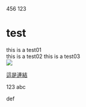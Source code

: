 456
123
# test

this is a test01 <br>
this is a test02
this is a test03 <br>
![](https://avatars.slack-edge.com/2020-11-25/1527503386626_319578f21381f9641cd8_512.png)


[這是連結](https://github.com/superrrpikachu/test01/blob/main/README.md)

123
abc

def
